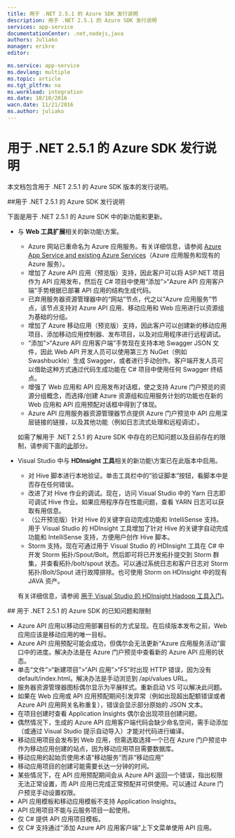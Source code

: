 ```yaml
---
title: 用于 .NET 2.5.1 的 Azure SDK 发行说明
description: 用于 .NET 2.5.1 的 Azure SDK 发行说明
services: app-service
documentationCenter: .net,nodejs,java
authors: Juliako
manager: erikre
editor: 

ms.service: app-service
ms.devlang: multiple
ms.topic: article
ms.tgt_pltfrm: na
ms.workload: integration
ms.date: 10/10/2016
wacn.date: 11/21/2016
ms.author: juliako
---
```


# 用于 .NET 2.5.1 的 Azure SDK 发行说明

本文档包含用于 .NET 2.5.1 的 Azure SDK 版本的发行说明。

##用于 .NET 2.5.1 的 Azure SDK 发行说明

下面是用于 .NET 2.5.1 的 Azure SDK 中的新功能和更新。

- 与 **Web 工具扩展**相关的新功能\\方案。

    - Azure 网站已重命名为 Azure 应用服务。有关详细信息，请参阅 [Azure App Service and existing Azure Services](../app-service-web/app-service-changes-existing-services.md)（Azure 应用服务和现有的 Azure 服务）。
    - 增加了 Azure API 应用（预览版）支持，因此客户可以将 ASP.NET 项目作为 API 应用发布，然后在 C# 项目中使用“添加”>“Azure API 应用客户端”手势根据已部署 API 应用的结构生成代码。
    - 已弃用服务器资源管理器中的“网站”节点，代之以“Azure 应用服务”节点，该节点支持对 Azure API 应用、移动应用和 Web 应用进行以资源组为基础的分组。
    - 增加了 Azure 移动应用（预览版）支持，因此客户可以创建新的移动应用项目、添加移动应用控制器、发布项目，以及对应用程序进行远程调试。
    - “添加”>“Azure API 应用客户端”手势现在支持本地 Swagger JSON 文件，因此 Web API 开发人员可以使用第三方 NuGet（例如 Swashbuckle）生成 Swagger，或者进行手动创作。客户端开发人员可以借助这种方式通过代码生成功能在 C# 项目中使用任何 Swagger 终结点。
    - 增强了 Web 应用和 API 应用发布对话框，使之支持 Azure 门户预览的资源分组概念，而选择/创建 Azure 资源组和应用服务计划的功能也在新的 Web 应用和 API 应用预配对话框中得到了体现。
    - Azure API 应用服务器资源管理器节点提供 Azure 门户预览中 API 应用深层链接的链接，以及其他功能（例如日志流式处理和远程调试）。

    如需了解用于 .NET 2.5.1 的 Azure SDK 中存在的已知问题以及目前存在的限制，请参阅下面的[此](./app-service-release-notes.md#known_issues_2_5_1)部分。

- Visual Studio 中与 **HDInsight 工具**相关的新功能\\方案已在此版本中启用。
    - 对 Hive 脚本进行本地验证。单击工具栏中的“验证脚本”按钮，看脚本中是否存在任何错误。
    - 改进了对 Hive 作业的调试。现在，访问 Visual Studio 中的 Yarn 日志即可调试 Hive 作业。如果应用程序存在性能问题，查看 YARN 日志可以获取有用信息。
    - （公开预览版）针对 Hive 的关键字自动完成功能和 IntelliSense 支持。用于 Visual Studio 的 HDInsight 工具增加了针对 Hive 的关键字自动完成功能和 IntelliSense 支持，方便用户创作 Hive 脚本。
    - Storm 支持。现在可通过用于 Visual Studio 的 HDInsight 工具在 C# 中开发 Storm 拓扑/Spout/Bolt。然后即可将已开发拓扑提交到 Storm 群集，并查看拓扑/bolt/spout 状态。可以通过系统日志和客户日志对 Storm 拓扑/Bolt/Spout 进行故障排除。也可使用 Storm on HDInsight 中的现有 JAVA 资产。
    
    有关详细信息，请参阅 [用于 Visual Studio 的 HDInsight Hadoop 工具入门](../hdinsight/hdinsight-hadoop-visual-studio-tools-get-started.md)。

##<a id="known_issues_2_5_1"></a> 用于 .NET 2.5.1 的 Azure SDK 的已知问题和限制

- Azure API 应用以移动应用部署目标的方式呈现。在后续版本发布之前，Web 应用应该是移动应用的唯一目标。
- Azure API 应用预配可能会成功，但偶尔会无法更新“Azure 应用服务活动”窗口中的进度。解决办法是在 Azure 门户预览中查看新的 Azure API 应用的状态。
- 单击“文件”>“新建项目”>“API 应用”>“F5”时出现 HTTP 错误，因为没有 default/index.html。解决办法是手动浏览到 /api/values URL。
- 服务器资源管理器图标偶尔显示为平展样式。重新启动 VS 可以解决此问题。
- 如果在 Web 应用或 API 应用预配期间引发异常（例如出现超出配额错误或者 Azure API 应用网关名称重复），错误会显示部分原始的 JSON 文本。
- 在项目创建时查看 Application Insights 偶尔会出现项目创建问题。
- 偶然情况下，生成的 Azure API 应用客户端代码会缺少命名空间，需手动添加（或通过 Visual Studio 提示自动导入）才能对代码进行编译。
- 移动应用项目会发布到 Web 应用，但需选取选择一个已在 Azure 门户预览中作为移动应用创建的站点，因为移动应用项目需要数据库。
- 移动应用的起始页使用术语“移动服务”而非“移动应用”
- 移动应用项目的创建可能需要长达一分钟的时间。
- 某些情况下，在 API 应用预配期间会从 Azure API 返回一个错误，指出权限无法正常设置，而 API 应用已完成正常预配并可供使用。可以通过 Azure 门户预览手动设置权限。
- API 应用模板和移动应用模板不支持 Application Insights。
- API 应用项目不能与云服务项目一起使用。
- 仅 C# 提供 API 应用项目模板。
- 仅 C# 支持通过“添加 Azure API 应用客户端”上下文菜单使用 API 应用。

<!---HONumber=Mooncake_0919_2016-->